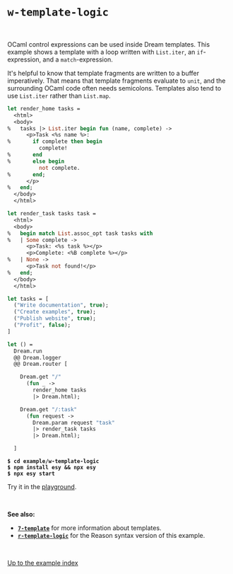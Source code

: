 # `w-template-logic`

<br>

OCaml control expressions can be used inside Dream templates.  This example
shows a template with a loop written with `List.iter`, an `if`-expression, and
a `match`-expression.

It's helpful to know that template fragments are written to a buffer
imperatively. That means that template fragments evaluate to `unit`, and the
surrounding OCaml code often needs semicolons. Templates also tend to use
`List.iter` rather than `List.map`.

```ocaml
let render_home tasks =
  <html>
  <body>
%   tasks |> List.iter begin fun (name, complete) ->
      <p>Task <%s name %>:
%       if complete then begin
          complete!
%       end
%       else begin
          not complete.
%       end;
      </p>
%   end;
  </body>
  </html>

let render_task tasks task =
  <html>
  <body>
%   begin match List.assoc_opt task tasks with
%   | Some complete ->
      <p>Task: <%s task %></p>
      <p>Complete: <%B complete %></p>
%   | None ->
      <p>Task not found!</p>
%   end;
  </body>
  </html>

let tasks = [
  ("Write documentation", true);
  ("Create examples", true);
  ("Publish website", true);
  ("Profit", false);
]

let () =
  Dream.run
  @@ Dream.logger
  @@ Dream.router [

    Dream.get "/"
      (fun _ ->
        render_home tasks
        |> Dream.html);

    Dream.get "/:task"
      (fun request ->
        Dream.param request "task"
        |> render_task tasks
        |> Dream.html);

  ]
```

<pre><code><b>$ cd example/w-template-logic</b>
<b>$ npm install esy && npx esy</b>
<b>$ npx esy start</b></code></pre>

Try it in the [playground](http://dream.as/w-template-logic).

<br>

**See also:**

- [**`7-template`**](../7-template#files) for more information about templates.
- [**`r-template-logic`**](../r-template-logic#files) for the Reason syntax
  version of this example.

<br>

[Up to the example index](../#examples)
